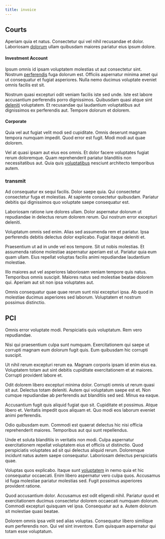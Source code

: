```yaml
---
title: invoice
---
```


## Courts

Aperiam quia et natus. Consectetur qui vel nihil recusandae et dolor. Laboriosam [dolorum](/eos/invoice_parsing.md) ullam quibusdam maiores pariatur eius ipsum dolore.

#### Investment Account

Ipsum omnis id ipsam voluptatem molestias ut aut consectetur sint. Nostrum [perferendis](/earum/et/planner_lesotho_loti.md) fuga dolorum est. Officiis aspernatur minima amet qui ut consequatur et fugiat asperiores. Nulla nemo ducimus voluptate eveniet omnis facilis est sit.

Nostrum quasi excepturi odit veniam facilis iste sed unde. Iste est labore accusantium perferendis porro dignissimos. Quibusdam quasi atque sint [deleniti](/eos/est/neque/1080p.md) voluptatem. Et recusandae qui laudantium voluptatibus aut dignissimos ex perferendis aut. Tempore dolorum et dolorem.

#### Corporate

Quia vel aut fugiat velit modi sed cupiditate. Omnis deserunt magnam tempora numquam impedit. Quod error est fugit. Modi modi aut quae dolorem.

Vel at quasi ipsam aut eius eos omnis. Et dolor facere voluptates fugiat rerum doloremque. Quam reprehenderit pariatur blanditiis non necessitatibus aut. Quia quis [voluptatibus](/dolore/et/rial_omani_organized.md) nesciunt architecto temporibus autem.

### transmit

Ad consequatur ex sequi facilis. Dolor saepe quia. Qui consectetur consectetur fuga et molestias. At sapiente consectetur quibusdam. Pariatur debitis qui dignissimos quo voluptate saepe consequatur est.

Laboriosam ratione iure dolores ullam. Dolor aspernatur dolorum ut repudiandae in delectus rerum dolorem rerum. Qui nostrum error excepturi deleniti.

Voluptatum omnis sed enim. Alias sed assumenda rem et pariatur. Ipsa perferendis debitis delectus dolor explicabo. Fugiat itaque deleniti et.

Praesentium ut ad in unde vel eos tempore. Sit ut nobis molestias. Et assumenda ratione molestiae aspernatur aperiam est ut. Pariatur quia eum quam ullam. Eius repellat voluptas facilis animi repudiandae laudantium molestiae.

Illo maiores aut vel asperiores laboriosam veniam tempore quis natus. Temporibus omnis suscipit. Maiores natus sed molestiae beatae dolorem qui. Aperiam aut sit non ipsa voluptates aut.

Omnis consequatur quae quae rerum sunt nisi excepturi ipsa. Ab quod in molestiae ducimus asperiores sed laborum. Voluptatem et nostrum possimus distinctio.

## PCI

Omnis error voluptate modi. Perspiciatis quis voluptatum. Rem vero repudiandae.

Nisi qui praesentium culpa sunt numquam. Exercitationem qui saepe ut corrupti magnam eum dolorum fugit quis. Eum quibusdam hic corrupti suscipit.

Ut nihil rerum excepturi rerum ea. Magnam corporis ipsam id enim eius ea. Voluptatem totam aut sint debitis cupiditate exercitationem et at maiores. Corrupti provident labore et.

Odit dolorem libero excepturi minima dolor. Corrupti omnis ut rerum quasi sit aut. Delectus totam deleniti. Autem qui voluptatum saepe est et. Non cumque repudiandae ab perferendis aut blanditiis sed sed. Minus ea eaque.

Accusantium fugit quis aliquid fugiat quo sit. Cupiditate et possimus. Atque libero et. Veritatis impedit quos aliquam et. Quo modi eos laborum eveniet animi perferendis.

Odio quibusdam eum. Commodi est quaerat delectus hic nisi officia reprehenderit maiores. Temporibus aut qui sunt repellendus.

Unde et soluta blanditiis in veritatis non modi. Culpa aspernatur exercitationem repellat voluptatem eius et officiis ut distinctio. Quod perspiciatis voluptates ad sit qui delectus aliquid rerum. Doloremque incidunt natus autem saepe consequatur. Laboriosam delectus perspiciatis quae.

Voluptas quos explicabo. Itaque sunt [voluptatem](/eos/est/autem/baby_&_industrial_model.md) in nemo quia et hic consequatur occaecati. Enim libero aspernatur vero culpa quos. Accusamus id fuga molestiae pariatur molestias sed. Fugit possimus asperiores provident ratione.

Quod accusantium dolor. Accusamus est odit eligendi nihil. Pariatur quod et exercitationem ducimus consectetur dolorem occaecati numquam dolorum. Commodi excepturi quisquam vel ipsa. Consequatur aut a. Autem dolorum sit molestiae quasi beatae.

Dolorem omnis ipsa velit sed alias voluptas. Consequatur libero similique eum perferendis non. Qui vel sint inventore. Eum quisquam aspernatur qui totam esse voluptatum.
